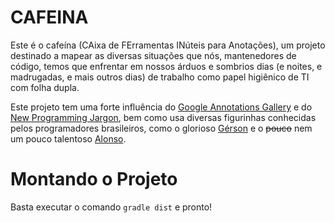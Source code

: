 # CAFEINA

Este é o cafeína (CAixa de FErramentas INúteis para Anotações), um projeto destinado a mapear as diversas situações que nós, mantenedores de código, temos que enfrentar em nossos árduos e sombrios dias (e noites, e madrugadas, e mais outros dias) de trabalho como papel higiênico de TI com folha dupla.

Este projeto tem uma forte influência do [Google Annotations Gallery][gag] e do [New Programming Jargon][npj], bem como usa diversas figurinhas conhecidas pelos programadores brasileiros, como o glorioso [Gérson][gerson] e o ~~pouco~~ nem um pouco talentoso [Alonso][alonso].

# Montando o Projeto

Basta executar o comando `gradle dist` e pronto!

[npj]: <http://blog.codinghorror.com/new-programming-jargon>
[gag]: <https://code.google.com/p/gag/>
[gerson]: <http://vidadesuporte.com.br/tag/gerson-suporte-a-serie>
[alonso]: <http://vidadeprogramador.com.br/tag/alonso>
